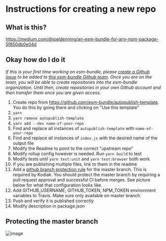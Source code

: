 # Instructions for creating a new repo

## What is this?

https://medium.com/@joeldenning/an-esm-bundle-for-any-npm-package-5f850db0e04d

## Okay how do I do it

*If this is your first time working on esm-bundle, please [create a Github issue](https://github.com/esm-bundle/new-repo-instructions/issues/new) to be added to [this esm-bundle Github team](https://github.com/orgs/esm-bundle/teams/repo-authors). Once you are on the team, you will be able to create repositories into the esm-bundle organization. Until then, create repositories in your own Github account and then transfer them once you are given access.*

1. Create repo from https://github.com/esm-bundle/autopublish-template. You do this by going there and clicking on "Use this template"
1. `yarn`
1. `yarn remove autopublish-template`
1. `yarn add --dev name-of-your-repo`
1. Find and replace all instances of `autopublish-template` with `name-of-your-repo`
1. Find and replace all instances of `index.js` with the desired name of the output file
1. Modify the Readme to point to the correct "upstream repo"
1. Modify rollup config however is needed. Run `yarn build` to test
1. Modify tests until `yarn test:unit` and `yarn test:browser` both work
1. If you are publishing multiple files, link to them in the readme
1. Add a [github branch protection rule](https://help.github.com/en/github/administering-a-repository/configuring-protected-branches) for the master branch. This is required by Kodiak. You should protect the master branch by requiring a pull request approval and successful CI before merges. See picture below for what that configuration looks like.
1. Add GITHUB_USERNAME, GITHUB_TOKEN, NPM_TOKEN environment variables to Travis. Make sure only available on master branch.
1. Push and verify it is published correctly
1. Modify description in package.json

## Protecting the master branch

![image](https://user-images.githubusercontent.com/5524384/75733136-b262af00-5cb1-11ea-9583-db93e06de0c0.png)
